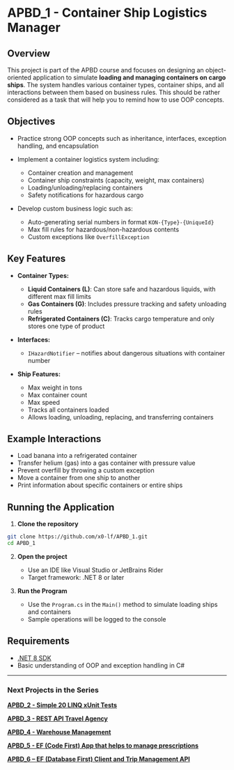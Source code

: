 # APBD_1 - Container Ship Logistics Manager

## Overview

This project is part of the APBD course and focuses on designing an object-oriented application to simulate **loading and managing containers on cargo ships**. The system handles various container types, container ships, and all interactions between them based on business rules. This should be rather considered as a task that will help you to remind how to use OOP concepts.

## Objectives

* Practice strong OOP concepts such as inheritance, interfaces, exception handling, and encapsulation
* Implement a container logistics system including:

  * Container creation and management
  * Container ship constraints (capacity, weight, max containers)
  * Loading/unloading/replacing containers
  * Safety notifications for hazardous cargo
* Develop custom business logic such as:

  * Auto-generating serial numbers in format `KON-{Type}-{UniqueId}`
  * Max fill rules for hazardous/non-hazardous contents
  * Custom exceptions like `OverfillException`

## Key Features

* **Container Types:**

  * **Liquid Containers (L)**: Can store safe and hazardous liquids, with different max fill limits
  * **Gas Containers (G)**: Includes pressure tracking and safety unloading rules
  * **Refrigerated Containers (C)**: Tracks cargo temperature and only stores one type of product

* **Interfaces:**

  * `IHazardNotifier` – notifies about dangerous situations with container number

* **Ship Features:**

  * Max weight in tons
  * Max container count
  * Max speed
  * Tracks all containers loaded
  * Allows loading, unloading, replacing, and transferring containers

## Example Interactions

* Load banana into a refrigerated container
* Transfer helium (gas) into a gas container with pressure value
* Prevent overfill by throwing a custom exception
* Move a container from one ship to another
* Print information about specific containers or entire ships

## Running the Application

1. **Clone the repository**

```bash
git clone https://github.com/x0-lf/APBD_1.git
cd APBD_1
```

2. **Open the project**

   * Use an IDE like Visual Studio or JetBrains Rider
   * Target framework: .NET 8 or later

3. **Run the Program**

   * Use the `Program.cs` in the `Main()` method to simulate loading ships and containers
   * Sample operations will be logged to the console

## Requirements

* [.NET 8 SDK](https://dotnet.microsoft.com/en-us/download/dotnet/8.0)
* Basic understanding of OOP and exception handling in C#

---

### Next Projects in the Series

**[APBD_2 - Simple 20 LINQ xUnit Tests](https://github.com/x0-lf/APBD_2)**

**[APBD_3 - REST API Travel Agency](https://github.com/x0-lf/APBD_3)**

**[APBD_4 - Warehouse Management](https://github.com/x0-lf/APBD_4)**

**[APBD_5 - EF (Code First) App that helps to manage prescriptions](https://github.com/x0-lf/APBD_5)**

**[APBD_6 – EF (Database First) Client and Trip Management API](https://github.com/x0-lf/APBD_6)**
